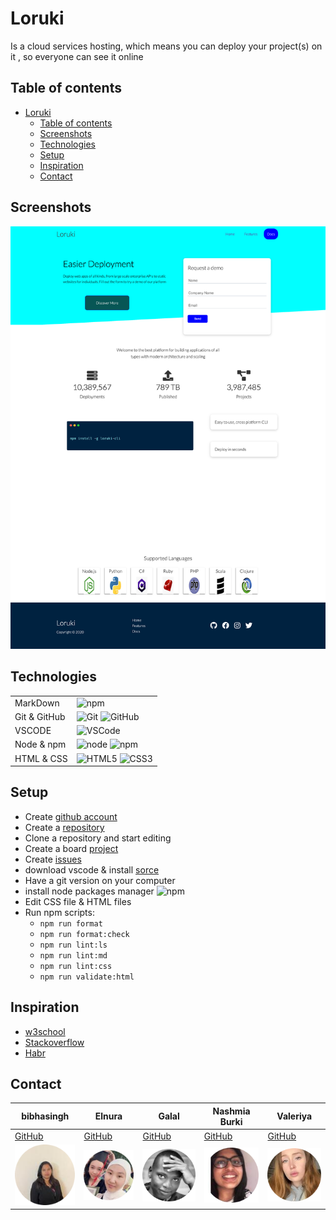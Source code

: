 # Loruki

Is a cloud services hosting, which means you can deploy your project(s) on it ,
so everyone can see it online

## Table of contents

- [Loruki](#loruki)
  - [Table of contents](#table-of-contents)
  - [Screenshots](#screenshots)
  - [Technologies](#technologies)
  - [Setup](#setup)
  - [Inspiration](#inspiration)
  - [Contact](#contact)

## Screenshots

![Example screenshot](./images/screenshoot.png)

## Technologies

|              |                                                                                                                                                                                                         |
| ------------ | ------------------------------------------------------------------------------------------------------------------------------------------------------------------------------------------------------- |
| MarkDown     | ![npm](https://img.shields.io/badge/-MarkDown-black?style=flat-circule&logo=markdown&logoColor=white)                                                                                                   |
| Git & GitHub | ![Git](https://img.shields.io/badge/-Git-%23F05032?style=flat-square&logo=git&logoColor=%23ffffff) ![GitHub](https://img.shields.io/badge/-Github-ffffff?style=flat-square&logo=github&logoColor=black) |
| VSCODE       | ![VSCode](https://img.shields.io/badge/-VSCode-%23007ACC?style=flat-square&logo=visual-studio-code)                                                                                                     |
| Node & npm   | ![node](https://img.shields.io/badge/-node-js%23CC6699?style=flat-square&logo=node-js&logoColor=ffffff) ![npm](https://img.shields.io/badge/-npm-white?style=flat-circule&logo=npm&logoColor=white)     |
| HTML & CSS   | ![HTML5](https://img.shields.io/badge/-HTML5-%23E44D27?style=flat-square&logo=html5&logoColor=ffffff) ![CSS3](https://img.shields.io/badge/-CSS3-%231572B6?style=flat-square&logo=css3)                 |

## Setup

- Create [github account](www.github.com)
- Create a
  [repository](https://github.com/HYF-Class19/agile-development-loruki-group-1)
- Clone a repository and start editing
- Create a board [project](https://github.com/orgs/HYF-Class19/projects/11)
- Create
  [issues](https://github.com/HYF-Class19/agile-development-loruki-group-1/issues)
- download vscode & install [sorce](https://code.visualstudio.com/download)
- Have a git version on your computer
- install node packages manager
  ![npm](https://img.shields.io/badge/-Node_packages_manager-black?style=flat-circule&logo=npm&)
- Edit CSS file & HTML files
- Run npm scripts:
  - `npm run format`
  - `npm run format:check`
  - `npm run lint:ls`
  - `npm run lint:md`
  - `npm run lint:css`
  - `npm run validate:html`

## Inspiration

- [w3school](https://www.w3schools.com/)
- [Stackoverflow](https://stackoverflow.com/)
- [Habr](https://habr.com/en/all/)

## Contact

| bibhasingh                                                                                                         | Elnura                                                                                                     | Galal                                                                                                    | Nashmia Burki                                                                                                | Valeriya                                                                                                       |
| ------------------------------------------------------------------------------------------------------------------ | ---------------------------------------------------------------------------------------------------------- | -------------------------------------------------------------------------------------------------------- | ------------------------------------------------------------------------------------------------------------ | -------------------------------------------------------------------------------------------------------------- |
| [GitHub](https://github.com/bibhasingh)                                                                            | [GitHub](https://github.com/Elya88)                                                                        | [GitHub](https://github.com/galalkoro98)                                                                 | [GitHub](https://github.com/nashmiab)                                                                        | [GitHub](https://github.com/V-Valkiriya)                                                                       |
| ![bibhasingh](https://github.com/HYF-Class19/agile-development-group-1/blob/master/images/bibhasingh.png?raw=true) | ![Elnura](https://github.com/HYF-Class19/agile-development-group-1/blob/master/images/elnura.png?raw=true) | ![Galal](https://github.com/HYF-Class19/agile-development-group-1/blob/master/images/galal.png?raw=true) | ![nashmia](https://github.com/HYF-Class19/agile-development-group-1/blob/master/images/nashmia.png?raw=true) | ![valeriya](https://github.com/HYF-Class19/agile-development-group-1/blob/master/images/Valeriya.png?raw=true) |
